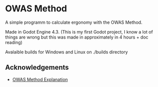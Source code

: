 
# OWAS Method

A simple programm to calculate ergonomy with the OWAS Method.

Made in Godot Engine 4.3.
(This is my first Godot project, I know a lot of things are wrong but this was made in approximately in 4 hours + doc reading)

Avalaible builds for Windows and Linux on ./builds directory


## Acknowledgements

 - [OWAS Method Explanation](https://www.ergonautas.upv.es/metodos/owas/owas-ayuda.php)
